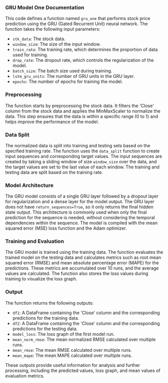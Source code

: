 ### GRU Model One Documentation

This code defines a function named `gru_one` that performs stock price prediction using the GRU (Gated Recurrent Unit) neural network. The function takes the following input parameters:

- `stk_data`: The stock data.
- `window_size`: The size of the input window.
- `train_rate`: The training rate, which determines the proportion of data used for training.
- `drop_rate`: The dropout rate, which controls the regularization of the model.
- `batch_size`: The batch size used during training.
- `lstm_gru_units`: The number of GRU units in the GRU layer.
- `epochs`: The number of epochs for training the model.

### Preprocessing

The function starts by preprocessing the stock data. It filters the 'Close' column from the stock data and applies the MinMaxScaler to normalize the data. This step ensures that the data is within a specific range (0 to 1) and helps improve the performance of the model.

### Data Split

The normalized data is split into training and testing sets based on the specified training rate. The function uses the `data_split` function to create input sequences and corresponding target values. The input sequences are created by taking a sliding window of size `window_size` over the data, and the target values are set to the last value of each window. The training and testing data are split based on the training rate.

### Model Architecture

The GRU model consists of a single GRU layer followed by a dropout layer for regularization and a dense layer for the model output. The GRU layer does not have `return_sequences=True`, so it only returns the final hidden state output. This architecture is commonly used when only the final prediction for the sequence is needed, without considering the temporal dependencies within the sequence. The model is compiled with the mean squared error (MSE) loss function and the Adam optimizer.

### Training and Evaluation

The GRU model is trained using the training data. The function evaluates the trained model on the testing data and calculates metrics such as root mean squared error (RMSE) and mean absolute percentage error (MAPE) for the predictions. These metrics are accumulated over 10 runs, and the average values are calculated. The function also stores the loss values during training to visualize the loss graph.

### Output

The function returns the following outputs:

- `df1`: A DataFrame containing the 'Close' column and the corresponding predictions for the training data.
- `df2`: A DataFrame containing the 'Close' column and the corresponding predictions for the testing data.
- `model_loss`: The loss graph of the first model run.
- `mean_norm_rmse`: The mean normalized RMSE calculated over multiple runs.
- `mean_rmse`: The mean RMSE calculated over multiple runs.
- `mean_mape`: The mean MAPE calculated over multiple runs.

These outputs provide useful information for analysis and further processing, including the predicted values, loss graph, and mean values of evaluation metrics.
